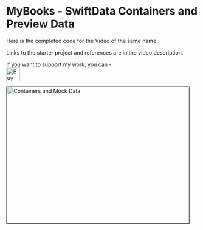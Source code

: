 # MyBooks - SwiftData Containers and Preview Data

Here is the completed code for the Video of the same name.

Links to the starter project and references are in the video description.

If you want to support my work, you can - </br>
<a href='https://ko-fi.com/Z8Z22WRVG' target='_blank'><img height='36' style='border:0px;height:36px;' src='https://cdn.ko-fi.com/cdn/kofi3.png?v=2' border='0' alt='Buy Me a Coffee at ko-fi.com' /></a>

<a href="http://www.youtube.com/watch?feature=player_embedded&v=tZq4mvqH9Fg
" target="_blank"><img src="http://img.youtube.com/vi/tZq4mvqH9Fg.jpg" 
alt="Containers and Mock Data" width="480" height="360" border="1" /></a>

